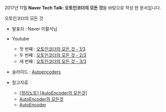 2017년 11월 **Naver Tech Talk: 오토인코더의 모든 것**을 바탕으로 작성 한 문서입니다.

오토인코더의 모든 것
- 발표자 : Naver 이활석님
- Youtube
    - 첫 번째 : [오토인코더의 모든 것 - 1/3
](https://www.youtube.com/watch?v=o_peo6U7IRM)
    - 두 번째 : [오토인코더의 모든 것 - 2/3
](https://www.youtube.com/watch?v=rNh2CrTFpm4)
    - 세 번째 : [오토인코더의 모든 것 - 3/3
](https://www.youtube.com/watch?v=LeVkjCuUdRs)
- 슬라이드 : [Autoencoders](https://www.slideshare.net/NaverEngineering/ss-96581209)

- 참고자료
    - [[정리노트] [AutoEncoder의 모든것]](https://deepinsight.tistory.com/125?category=842339)
    - [AutoEncoder의 모든것](https://gaussian37.github.io/dl-concept-autoencoder1/)
    - [AutoEncoder](https://junstar92.tistory.com/156?category=905977)